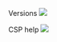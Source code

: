 <!-- add screenshots of tools setup
 -->
Versions
<img src="{{ site.baseurl }}/images/versions.png">

CSP help
<img src="{{ site.baseurl }}/images/csp.jpeg">
